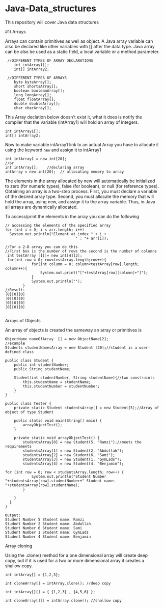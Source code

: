 # Java-Data_structures
This repository will cover Java data structures

#1) Arrays

Arrays can contain primitives as well as object.
A Java array variable can also be declared like other variables with [] after the data type.
Java array can be also be used as a static field, a local variable or a method parameter.

```
 //DIFFERENT TYPES OF ARRAY DECLARATIONS
    int intArray1[];
    int[] intArray2;
```

```
 //DIFFERENT TYPES OF ARRAYS
    byte byteArray[];
    short shortsArray[];
    boolean booleanArray[];
    long longArray[];
    float floatArray[];
    double doubleArray[];
    char charArray[];
```
This Array declation below doesn't exist it, what it does is notify the compiler that the variable (intArray1) will hold an array of integers.
```
int intArray1[];
int[] intArray2;
```
Now to make variable intArray1 link to an actual Array you have to allocate it using the keyword `new` and assign it to intArray1
```
int intArray1 = new int[20];
//or
int intArray[];    //declaring array
intArray = new int[20];  // allocating memory to array

```
The elements in the array allocated by new will automatically be initialized to zero (for numeric types), false (for boolean), 
or null (for reference types).
Obtaining an array is a two-step process. First, you must declare a variable of the desired array type. 
Second, you must allocate the memory that will hold the array, using new, and assign it to the array variable. 
Thus, in Java all arrays are dynamically allocated.

To access/print the elements in the array you can do the following 

```
// accessing the elements of the specified array
for (int i = 0; i < arr.length; i++)
  System.out.println("Element at index " + i + 
                                " : "+ arr[i]);
                                
//For a 2-D array you can do this
//First box is the number of rows the second is the number of columns
 int testArray [][]= new int[4][3];
 for(int row = 0; row<testArray.length;row++){
            for(int column = 0; column<testArray[row].length; column++){
                System.out.print("["+testArray[row][column]+"]");
            }
            System.out.println("");
        }
//Result:
[0][0][0]
[0][0][0]
[0][0][0]
[0][0][0]
       
```


Arrays of Objects

An array of objects is created the sameway an array or primitives is 
```
ObjectName nameOfArray  [] = new ObjectName[2];
//example
Students studentNamesArray = new Student [20];//student is a user-defined class
```
```
public class Student {
    public int studentNumber;
    public String studentName;

    Student(int studentNumber, String studentName){//two constraints
        this.studentName = studentName;
        this.studentNumber = studentNumber;
    }
}

public class Tester {
    private static Student studentsArray[] = new Student[5];//Array of object of type Student

    public static void main(String[] main) {
        arrayObjectTest();
    }

    private static void arrayObjectTest() {
        studentsArray[0] = new Student(5, "Ramzi");//meets the requirements
        studentsArray[1] = new Student(2, "Abdullah");
        studentsArray[2] = new Student(6, "Sami");
        studentsArray[3] = new Student(1, "GymLads");
        studentsArray[4] = new Student(4, "Benjamin");

for (int row = 0; row < studentsArray.length; row++) {
            System.out.println("Student Number "+studentsArray[row].studentNumber+" Student name: "+studentsArray[row].studentName);
        }

    }
  }
}  

Output:
Student Number 5 Student name: Ramzi
Student Number 2 Student name: Abdullah
Student Number 6 Student name: Sami
Student Number 1 Student name: GymLads
Student Number 4 Student name: Benjamin
```
Array cloning 

Using the .clone() method for a one dimensional array will create deep copy, but if it is used for a two or more dimensional array it creates a shallow copy.
```
int intArray[] = {1,2,3}; 
          
int cloneArray[] = intArray.clone(); //deep copy

int intArray[][] = { {1,2,3} , {4,5,6} }; 
          
int cloneArray[][] = intArray.clone(); //shallow copy

```
